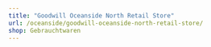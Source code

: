 ```yaml
---
title: "Goodwill Oceanside North Retail Store"
url: /oceanside/goodwill-oceanside-north-retail-store/
shop: Gebrauchtwaren
---
```

